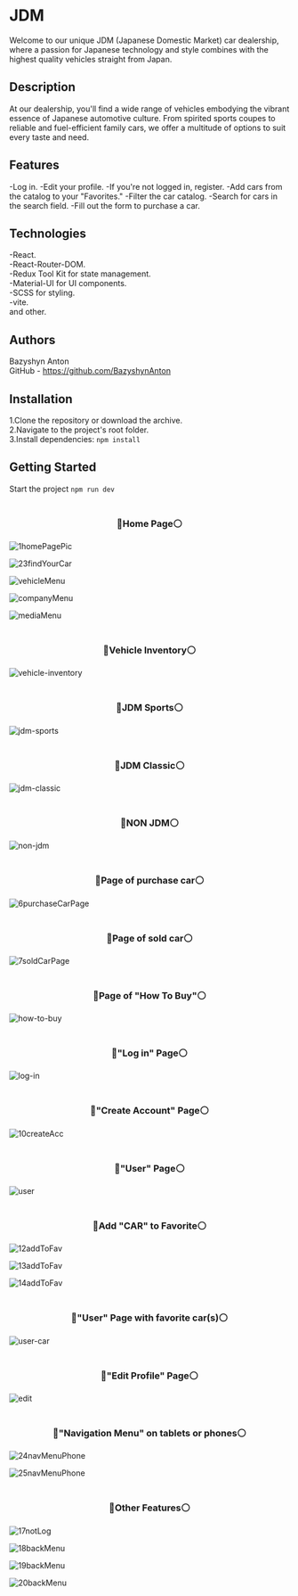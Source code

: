 # JDM

Welcome to our unique JDM (Japanese Domestic Market) car dealership,
where a passion for Japanese technology and style combines with the highest quality vehicles straight from Japan.

## Description

At our dealership, you'll find a wide range of vehicles embodying the vibrant essence of Japanese automotive culture.
From spirited sports coupes to reliable and fuel-efficient family cars,
we offer a multitude of options to suit every taste and need.

## Features

-Log in.
-Edit your profile.
-If you're not logged in, register.
-Add cars from the catalog to your "Favorites."
-Filter the car catalog.
-Search for cars in the search field.
-Fill out the form to purchase a car. 

## Technologies

-React.  
-React-Router-DOM.  
-Redux Tool Kit for state management.  
-Material-UI for UI components.  
-SCSS for styling.  
-vite.  
and other.  

## Authors

Bazyshyn Anton  
GitHub - https://github.com/BazyshynAnton  

## Installation

1.Clone the repository or download the archive.  
2.Navigate to the project's root folder.  
3.Install dependencies: `npm install`  

## Getting Started

Start the project `npm run dev`  


### <div align="center"><br>🔴Home Page⚪</div>  

![1homePagePic](https://github.com/BazyshynAnton/JDM/assets/120124298/1cb723bf-7fbc-4e0c-be59-a0db963ef5e1)

![23findYourCar](https://github.com/BazyshynAnton/JDM/assets/120124298/a9f27b79-e397-4634-b061-4394cecf1a8d)

![vehicleMenu](https://github.com/BazyshynAnton/JDM/assets/120124298/dcd6031e-eb62-4b95-8e1e-4041a1a0ab00)

![companyMenu](https://github.com/BazyshynAnton/JDM/assets/120124298/8f5dc53b-21dc-45b9-8786-ceb963d690e4)

![mediaMenu](https://github.com/BazyshynAnton/JDM/assets/120124298/264c8efc-e6c4-4e04-af6f-e68f4d5c2794)  


### <div align="center"><br>🔴Vehicle Inventory⚪</div>  

![vehicle-inventory](https://github.com/BazyshynAnton/JDM/assets/120124298/0276a772-f20d-4478-8d1c-f8f2dd22ccd5)

### <div align="center"><br>🔴JDM Sports⚪</div>  

![jdm-sports](https://github.com/BazyshynAnton/JDM/assets/120124298/175ae296-28e1-4949-bfcf-96d8b169dd88)

### <div align="center"><br>🔴JDM Classic⚪</div>    

![jdm-classic](https://github.com/BazyshynAnton/JDM/assets/120124298/69fd00a1-b893-42b3-8eb5-f1060c67d963)

### <div align="center"><br>🔴NON JDM⚪</div>  

![non-jdm](https://github.com/BazyshynAnton/JDM/assets/120124298/a454f5dc-df69-47a0-b8a8-29b35a756792)

### <div align="center"><br>🔴Page of purchase car⚪</div>  

![6purchaseCarPage](https://github.com/BazyshynAnton/JDM/assets/120124298/c5f9f807-86c1-4091-9318-5dc8bc25070a)

### <div align="center"><br>🔴Page of sold car⚪</div>  

![7soldCarPage](https://github.com/BazyshynAnton/JDM/assets/120124298/0ad15f15-7b0d-43c4-89cb-dc4cd927d965)

### <div align="center"><br>🔴Page of "How To Buy"⚪</div>

![how-to-buy](https://github.com/BazyshynAnton/JDM/assets/120124298/ecdbf86b-b96d-4791-b56d-5eb84895aa77)

### <div align="center"><br>🔴"Log in" Page⚪</div>  

![log-in](https://github.com/BazyshynAnton/JDM/assets/120124298/05a5bb8c-bb20-418c-a0bf-d2b31722c960)

### <div align="center"><br>🔴"Create Account" Page⚪</div>  

![10createAcc](https://github.com/BazyshynAnton/JDM/assets/120124298/83083287-acc0-41cf-b6dd-d9b6cebb4639)


### <div align="center"><br>🔴"User" Page⚪</div>  

![user](https://github.com/BazyshynAnton/JDM/assets/120124298/2ed01f86-c80b-46e4-888e-0b9cbf531425)

### <div align="center"><br>🔴Add "CAR" to Favorite⚪</div>  

![12addToFav](https://github.com/BazyshynAnton/JDM/assets/120124298/890e26de-b4f3-4730-b5ac-c832ef61c9d6)

![13addToFav](https://github.com/BazyshynAnton/JDM/assets/120124298/34438ceb-167b-4d3b-97f2-e1e70c818637)

![14addToFav](https://github.com/BazyshynAnton/JDM/assets/120124298/ae6ca812-ad7e-44a3-b7c6-663aaece3103)


### <div align="center"><br>🔴"User" Page with favorite car(s)⚪</div>

![user-car](https://github.com/BazyshynAnton/JDM/assets/120124298/0bedab56-3817-49b5-b090-5d1af06898b9)

### <div align="center"><br>🔴"Edit Profile" Page⚪</div>  

![edit](https://github.com/BazyshynAnton/JDM/assets/120124298/b38cd7fa-c4c0-4329-80cc-be47a2ce9859)

### <div align="center"><br>🔴"Navigation Menu" on tablets or phones⚪</div>  
![24navMenuPhone](https://github.com/BazyshynAnton/JDM/assets/120124298/89b2ca21-2f5f-4539-8a5a-685ad9936101)


![25navMenuPhone](https://github.com/BazyshynAnton/JDM/assets/120124298/43149421-c902-4cfa-819d-89802818dcfd)


### <div align="center"><br>🔴Other Features⚪</div>  

![17notLog](https://github.com/BazyshynAnton/JDM/assets/120124298/844473f4-4a2e-4296-9c98-112ac89b0544)

![18backMenu](https://github.com/BazyshynAnton/JDM/assets/120124298/f3e26b6e-bf98-47d3-a687-8087f30b365b)

![19backMenu](https://github.com/BazyshynAnton/JDM/assets/120124298/2e9cb0d5-b798-41d2-960c-19eec4382c41)

![20backMenu](https://github.com/BazyshynAnton/JDM/assets/120124298/417bdc0c-7b17-4d77-9e4b-9e795b5b2ac3)






